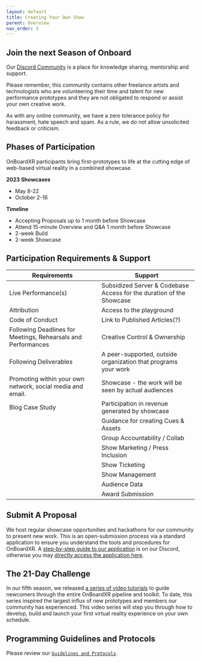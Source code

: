 ```yaml
---
layout: default
title: Creating Your Own Show
parent: Overview
nav_order: 3
---
```


## Join the next Season of Onboard
Our [Discord Community](https://discord.gg/qPgbxawu9W) is a place for knowledge sharing, mentorship and support. 

Please remember, this community contains other freelance artists and technologists who are volunteering their time and talent for new performance prototypes and they are not obligated to respond or assist your own creative work. 

As with any online community, we have a zero tolerance policy for harassment, hate speech and spam. As a rule, we do not allow unsolicited feedback or criticism. 

## Phases of Participation
OnBoardXR participants bring first-prototypes to life at the cutting edge of web-based virtual reality in a combined showcase.

**2023 Showcases**
- May 8-22
- October 2-16

**Timeline**
* Accepting Proposals up to 1 month before Showcase
* Attend 15-minute Overview and Q&A 1 month before Showcase
* 2-week Build
* 2-week Showcase

## Participation Requirements & Support
| Requirements      | Support |
| ----------- | ----------- |
| Live Performance(s) | Subsidized Server & Codebase Access for the duration of the Showcase |
| Attribution | Access to the playground |
| Code of Conduct |     Link to Published Articles(?) |
| Following Deadlines for Meetings, Rehearsals and Performances |  Creative Control & Ownership |
| Following Deliverables |  A peer-supported, outside organization that programs your work |
| Promoting within your own network, social media and email. |  Showcase - the work will be seen by actual audiences |
| Blog Case Study |  Participation in revenue generated by showcase |
|                 | Guidance  for creating Cues & Assets|
|                 | Group Accountability / Collab |
|                 | Show Marketing / Press Inclusion |
|                 | Show Ticketing |
|                 | Show Management |
|                 | Audience Data |
|                 | Award Submission |


## Submit A Proposal
We host regular showcase opportunities and hackathons for our community to present new work. This is an open-submission process via a standard application to ensure you understand the tools and procedures for OnBoardXR. A [step-by-step guide to our application](https://discord.com/channels/849041584905388053/957669626408493087/957691545220444300) is on our Discord, otherwise you may [directly access the application here](https://forms.gle/nbnhGV1jp4xgtFQ1A).

## The 21-Day Challenge
In our fifth season, we released [a series of video tutorials](./obxr-21-day-challenge.md) to guide newcomers through the entire OnBoardXR pipeline and toolkit. To date, this series inspired the largest influx of new prototypes and members our community has experienced. This video series will step you through how to develop, build and launch your first virtual reality experience on your own schedule.

## Programming Guidelines and Protocols
Please review our [`Guidelines and Protocols`](https://futurestages.github.io/OnBoardXR_Landing_Page/docs/glossary-guidelines/).
